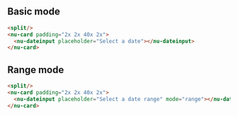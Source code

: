 ## Basic mode

```html
<split/>
<nu-card padding="2x 2x 40x 2x">
  <nu-dateinput placeholder="Select a date"></nu-dateinput>
</nu-card>
```

## Range mode

```html
<split/>
<nu-card padding="2x 2x 40x 2x">
  <nu-dateinput placeholder="Select a date range" mode="range"></nu-dateinput>
</nu-card>
```
